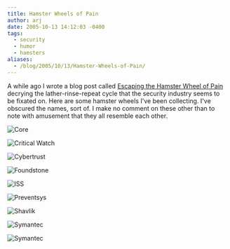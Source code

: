 ```yaml
---
title: Hamster Wheels of Pain
author: arj
date: 2005-10-13 14:12:03 -0400
tags: 
  - security
  - humor
  - hamsters
aliases:
  - /blog/2005/10/13/Hamster-Wheels-of-Pain/
---
```

A while ago I wrote a blog post called [Escaping the Hamster Wheel of Pain](/blog/2005/05/04/Escaping-the-Hamster-Wheel-of-Pain/) decrying the lather-rinse-repeat cycle that the security industry seems to be fixated on. Here are some hamster wheels I've been collecting. I've obscured the names, sort of. I make no comment on these other than to note with amusement that they all resemble each other.

![Core](/images/core.png)

![Critical Watch](/images/critical-watch.png)

![Cybertrust](/images/cybertrust-rmp.png)

![Foundstone](/images/foundstone.png)

![ISS](/images/iss-mss.png)

![Preventsys](/images/preventsys.png)

![Shavlik](/images/shavlik.png)

![Symantec](/images/sym-sgs.png)

![Symantec](/images/vontu.png)

&nbsp;